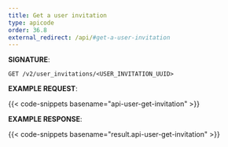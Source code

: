 ```yaml
---
title: Get a user invitation
type: apicode
order: 36.8
external_redirect: /api/#get-a-user-invitation
---
```


**SIGNATURE**:

`GET /v2/user_invitations/<USER_INVITATION_UUID>`

**EXAMPLE REQUEST**:

{{< code-snippets basename="api-user-get-invitation" >}}

**EXAMPLE RESPONSE**:

{{< code-snippets basename="result.api-user-get-invitation" >}}

